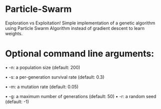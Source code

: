 # Particle-Swarm
Exploration vs Exploitation! Simple implementation of a genetic algorithm using Particle Swarm Algorithm instead of gradient descent to learn weights. 

# Optional command line arguments:
• -n: a population size (default: 200)

• -s: a per-generation survival rate (default: 0.3)

• -m: a mutation rate (default: 0.05)

• -g: a maximum number of generations (default: 50) • -r: a random seed (default: -1)
